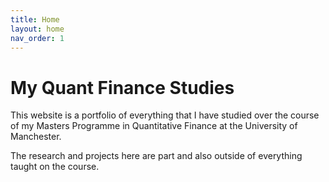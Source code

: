 ```yaml
---
title: Home
layout: home
nav_order: 1
---
```


# My Quant Finance Studies
This website is a portfolio of everything that I have studied over the course of my Masters Programme in Quantitative Finance at the University of Manchester.

The research and projects here are part and also outside of everything taught on the course.

